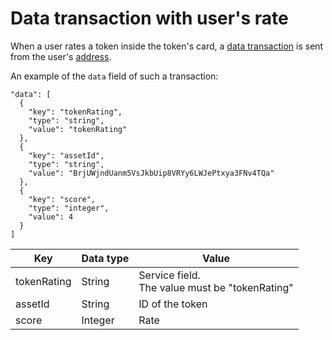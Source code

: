# Data transaction with user's rate

When a user rates a token inside the token's card, a [data transaction](/en/blockchain/transaction-type/data-transaction.md) is sent from the user's [address](/en/blockchain/account/address.md).

An example of the `data` field of such a transaction:

```
"data": [
  {
    "key": "tokenRating",
    "type": "string",
    "value": "tokenRating"
  },
  {
    "key": "assetId",
    "type": "string",
    "value": "BrjUWjndUanm5VsJkbUip8VRYy6LWJePtxya3FNv4TQa"
  },
  {
    "key": "score",
    "type": "integer",
    "value": 4
  }
]
```

| Key | Data type | Value  |
|---|---|---|
| tokenRating | String |  Service field. <br>The value must be "tokenRating" |
| assetId | String | ID of the token |
| score  |  Integer | Rate |
